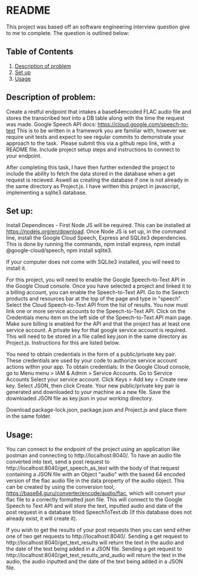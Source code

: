 # README
This project was based off an software engineering interview question give to me to complete. The question is outlined below: 

## Table of Contents

1. [Description of problem](#description)
1. [Set up](#setUp)
1. [Usage](#usage)

## Description of problem:

Create a restful endpoint that intakes a base64encoded FLAC audio file and stores the transcribed text into a DB table along with the time the request was made.
Google Speech API docs: https://cloud.google.com/speech-to-text
This is to be written in a framework you are familiar with, however we require unit tests and expect to see regular commits to demonstrate your approach to the task. 
Please submit this via a github repo link, with a README file. Include project setup steps and instructions to connect to your endpoint.


After completing this task, I have then further extended the project to include the ability to fetch the data stored in the database when a get request is recieved. Aswell as creating the database if one is not already in the same directory as Project.js. I have written this project in javascript, implementing a sqlite3 database.

## Set up:

Install Dependinces - First Node JS will be required. This can be installed at https://nodejs.org/en/download. Once Node JS is set up, in the command line, install the Google Cloud Speech, Express and SQLite3 dependencies. This is done by running the commands, npm install express, npm install @google-cloud/speech, npm install sqlite3.

If your computer does not come with SQLite3 installed, you will need to install it.

For this project, you will need to enable the Google Speech-to-Text API in the Google Cloud console. Once you have selected a project and linked it to a billing account, you can enable the Speech-to-Text API. Go to the Search products and resources bar at the top of the page and type in "speech". Select the Cloud Speech-to-Text API from the list of results. You now must link one or more service accounts to the Speech-to-Text API. Click on the Credentials menu item on the left side of the Speech-to-Text API main page. Make sure billing is enabled for the API and that the project has at least one service account. A private key for that google service account is required. This will need to be stored in a file called key.json in the same directory as Project.js. Instructions for this are listed below.

You need to obtain credentials in the form of a public/private key pair. These credentials are used by your code to authorize service account actions within your app.
To obtain credentials:
In the Google Cloud console, go to Menu menu > IAM & Admin > Service Accounts.
Go to Service Accounts
Select your service account.
Click Keys > Add key > Create new key.
Select JSON, then click Create.
Your new public/private key pair is generated and downloaded to your machine as a new file. Save the downloaded JSON file as key.json in your working directory.

Download package-lock.json, package.json and Project.js and place them in the same folder. 

## Usage:
You can connect to the endpoint of the project using an application like postman and connecting to http://localhost:8040/.
To have an audio file converted into text, send a post request to http://localhost:8040/get_speech_as_text with the body of that request containing a JSON file with an Object "audio" with the based 64 encoded version of the flac audio file in the data property of the audio object. This can be created by using the conversion tool, https://base64.guru/converter/encode/audio/flac, which will convert your flac file to a correctly formatted json file. This will connect to the Google Speech to Text API and will store the text, inputted audio and date of the post request in a database titled SpeechToText.db (If this database does not already exist, it will create it). 

If you wish to get the results of your post requests then you can send either one of two get requests to http://localhost:8040/. Sending a get request to http://localhost:8040/get_text_results will return the text in the audio and the date of the text being added in a JSON file. Sending a get request to http://localhost:8040/get_text_results_and_audio will return the text in the audio, the audio inputted and the date of the text being added in a JSON file.